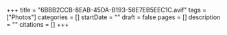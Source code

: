 +++
title = "6BBB2CCB-8EAB-45DA-B193-58E7EB5EEC1C.avif"
tags = ["Photos"]
categories = []
startDate = ""
draft = false
pages = []
description = ""
citations = []
+++
